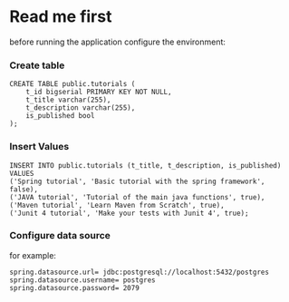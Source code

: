 # Read me first

before running the application configure the environment:

### Create table

```roomsql
CREATE TABLE public.tutorials (
	t_id bigserial PRIMARY KEY NOT NULL,
	t_title varchar(255),
	t_description varchar(255),
	is_published bool
);
```

### Insert Values

```roomsql
INSERT INTO public.tutorials (t_title, t_description, is_published)
VALUES
('Spring tutorial', 'Basic tutorial with the spring framework', false),
('JAVA tutorial', 'Tutorial of the main java functions', true),
('Maven tutorial', 'Learn Maven from Scratch', true),
('Junit 4 tutorial', 'Make your tests with Junit 4', true);
```

### Configure data source
for example:

```properties
spring.datasource.url= jdbc:postgresql://localhost:5432/postgres
spring.datasource.username= postgres
spring.datasource.password= 2079
```